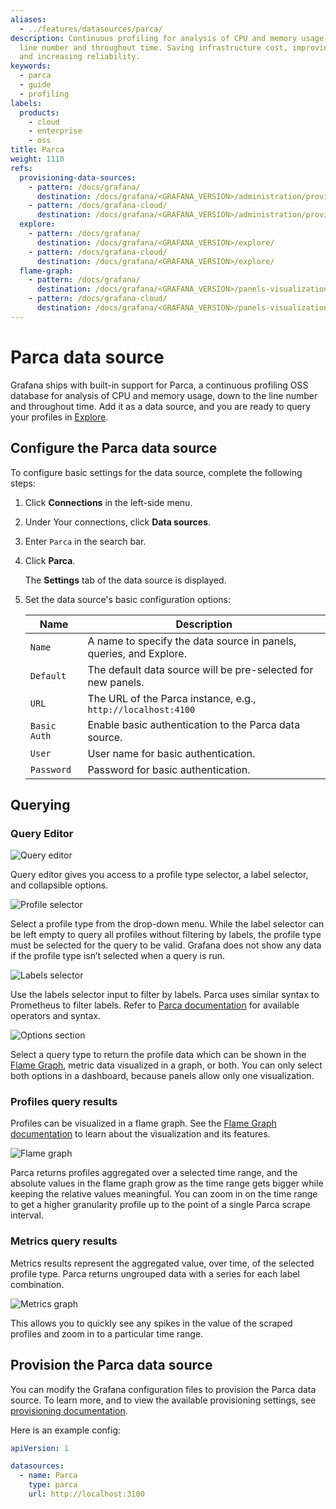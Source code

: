 ```yaml
---
aliases:
  - ../features/datasources/parca/
description: Continuous profiling for analysis of CPU and memory usage, down to the
  line number and throughout time. Saving infrastructure cost, improving performance,
  and increasing reliability.
keywords:
  - parca
  - guide
  - profiling
labels:
  products:
    - cloud
    - enterprise
    - oss
title: Parca
weight: 1110
refs:
  provisioning-data-sources:
    - pattern: /docs/grafana/
      destination: /docs/grafana/<GRAFANA_VERSION>/administration/provisioning/#datasources
    - pattern: /docs/grafana-cloud/
      destination: /docs/grafana/<GRAFANA_VERSION>/administration/provisioning/#datasources
  explore:
    - pattern: /docs/grafana/
      destination: /docs/grafana/<GRAFANA_VERSION>/explore/
    - pattern: /docs/grafana-cloud/
      destination: /docs/grafana/<GRAFANA_VERSION>/explore/
  flame-graph:
    - pattern: /docs/grafana/
      destination: /docs/grafana/<GRAFANA_VERSION>/panels-visualizations/visualizations/flame-graph/
    - pattern: /docs/grafana-cloud/
      destination: /docs/grafana/<GRAFANA_VERSION>/panels-visualizations/visualizations/flame-graph/
---
```


# Parca data source

Grafana ships with built-in support for Parca, a continuous profiling OSS database for analysis of CPU and memory usage, down to the line number and throughout time. Add it as a data source, and you are ready to query your profiles in [Explore](ref:explore).

## Configure the Parca data source

To configure basic settings for the data source, complete the following steps:

1. Click **Connections** in the left-side menu.
1. Under Your connections, click **Data sources**.
1. Enter `Parca` in the search bar.
1. Click **Parca**.

   The **Settings** tab of the data source is displayed.

1. Set the data source's basic configuration options:

   | Name         | Description                                                        |
   | ------------ | ------------------------------------------------------------------ |
   | `Name`       | A name to specify the data source in panels, queries, and Explore. |
   | `Default`    | The default data source will be pre-selected for new panels.       |
   | `URL`        | The URL of the Parca instance, e.g., `http://localhost:4100`       |
   | `Basic Auth` | Enable basic authentication to the Parca data source.              |
   | `User`       | User name for basic authentication.                                |
   | `Password`   | Password for basic authentication.                                 |

## Querying

### Query Editor

![Query editor](/static/img/docs/parca/query-editor.png 'Query editor')

Query editor gives you access to a profile type selector, a label selector, and collapsible options.

![Profile selector](/static/img/docs/parca/select-profile.png 'Profile selector')

Select a profile type from the drop-down menu. While the label selector can be left empty to query all profiles without filtering by labels, the profile type must be selected for the query to be valid. Grafana does not show any data if the profile type isn’t selected when a query is run.

![Labels selector](/static/img/docs/parca/labels-selector.png 'Labels selector')

Use the labels selector input to filter by labels. Parca uses similar syntax to Prometheus to filter labels. Refer to [Parca documentation](https://www.parca.dev/docs) for available operators and syntax.

![Options section](/static/img/docs/parca/options-section.png 'Options section')

Select a query type to return the profile data which can be shown in the [Flame Graph](ref:flame-graph), metric data visualized in a graph, or both. You can only select both options in a dashboard, because panels allow only one visualization.

### Profiles query results

Profiles can be visualized in a flame graph. See the [Flame Graph documentation](ref:flame-graph) to learn about the visualization and its features.

![Flame graph](/static/img/docs/parca/flame-graph.png 'Flame graph')

Parca returns profiles aggregated over a selected time range, and the absolute values in the flame graph grow as the time range gets bigger while keeping the relative values meaningful. You can zoom in on the time range to get a higher granularity profile up to the point of a single Parca scrape interval.

### Metrics query results

Metrics results represent the aggregated value, over time, of the selected profile type. Parca returns ungrouped data with a series for each label combination.

![Metrics graph](/static/img/docs/parca/metric-graph.png 'Metrics graph')

This allows you to quickly see any spikes in the value of the scraped profiles and zoom in to a particular time range.

## Provision the Parca data source

You can modify the Grafana configuration files to provision the Parca data source. To learn more, and to view the available provisioning settings, see [provisioning documentation](ref:provisioning-data-sources).

Here is an example config:

```yaml
apiVersion: 1

datasources:
  - name: Parca
    type: parca
    url: http://localhost:3100
```

